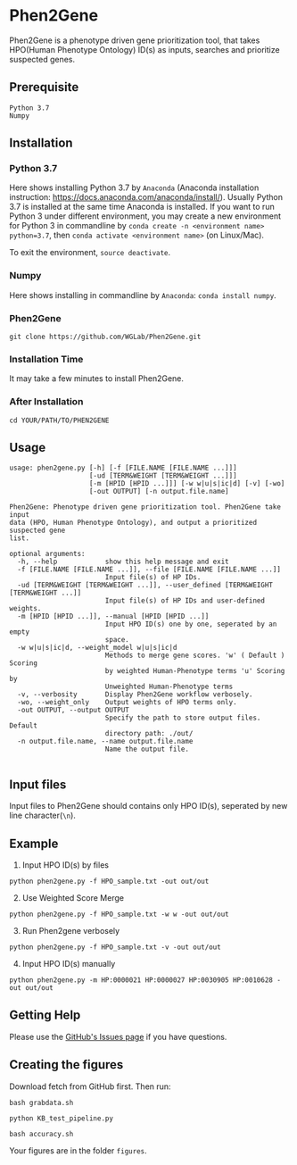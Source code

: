 # Phen2Gene

Phen2Gene is a phenotype driven gene prioritization tool, that takes HPO(Human Phenotype Ontology) ID(s) as inputs, searches and prioritize suspected genes.

## Prerequisite
```
Python 3.7
Numpy
```

## Installation
### Python 3.7
Here shows installing Python 3.7 by `Anaconda` (Anaconda installation instruction: https://docs.anaconda.com/anaconda/install/). Usually Python 3.7 is installed at the same time Anaconda is installed.
If you want to run Python 3 under different environment, you may create a new environment for Python 3 in commandline by `conda create -n <environment name> python=3.7`, then `conda activate <environment name>` (on Linux/Mac).

To exit the environment, `source deactivate`.

### Numpy
Here shows installing in commandline by `Anaconda`: `conda install numpy`.

### Phen2Gene
`git clone https://github.com/WGLab/Phen2Gene.git`

### Installation Time
It may take a few minutes to install Phen2Gene.

### After Installation
`cd YOUR/PATH/TO/PHEN2GENE`

## Usage
```
usage: phen2gene.py [-h] [-f [FILE.NAME [FILE.NAME ...]]]
                    [-ud [TERM&WEIGHT [TERM&WEIGHT ...]]]
                    [-m [HPID [HPID ...]]] [-w w|u|s|ic|d] [-v] [-wo]
                    [-out OUTPUT] [-n output.file.name]

Phen2Gene: Phenotype driven gene prioritization tool. Phen2Gene take input
data (HPO, Human Phenotype Ontology), and output a prioritized suspected gene
list.

optional arguments:
  -h, --help            show this help message and exit
  -f [FILE.NAME [FILE.NAME ...]], --file [FILE.NAME [FILE.NAME ...]]
                        Input file(s) of HP IDs.
  -ud [TERM&WEIGHT [TERM&WEIGHT ...]], --user_defined [TERM&WEIGHT [TERM&WEIGHT ...]]
                        Input file(s) of HP IDs and user-defined weights.
  -m [HPID [HPID ...]], --manual [HPID [HPID ...]]
                        Input HPO ID(s) one by one, seperated by an empty
                        space.
  -w w|u|s|ic|d, --weight_model w|u|s|ic|d
                        Methods to merge gene scores. 'w' ( Default ) Scoring
                        by weighted Human-Phenotype terms 'u' Scoring by
                        Unweighted Human-Phenotype terms
  -v, --verbosity       Display Phen2Gene workflow verbosely.
  -wo, --weight_only    Output weights of HPO terms only.
  -out OUTPUT, --output OUTPUT
                        Specify the path to store output files. Default
                        directory path: ./out/
  -n output.file.name, --name output.file.name
                        Name the output file.


```

## Input files
Input files to Phen2Gene should contains only HPO ID(s), seperated by new line character(`\n`).

## Example

1. Input HPO ID(s) by files
```
python phen2gene.py -f HPO_sample.txt -out out/out
```
2. Use Weighted Score Merge
```
python phen2gene.py -f HPO_sample.txt -w w -out out/out
```
3. Run Phen2gene verbosely
```
python phen2gene.py -f HPO_sample.txt -v -out out/out
```
4. Input HPO ID(s) manually
```
python phen2gene.py -m HP:0000021 HP:0000027 HP:0030905 HP:0010628 -out out/out
```

## Getting Help

Please use the [GitHub's Issues page](https://github.com/WGLab/LinkedSV/issues) if you have questions.

## Creating the figures

Download fetch from GitHub first.
Then run:
```
bash grabdata.sh
```

```
python KB_test_pipeline.py
```

```
bash accuracy.sh
```

Your figures are in the folder `figures`.
